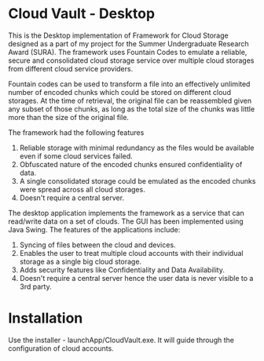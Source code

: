 # Cloud Vault - Desktop
This is the Desktop implementation of Framework for Cloud Storage designed as a part of my project for the Summer Undergraduate Research Award (SURA). The framework uses Fountain Codes to emulate a reliable, secure and consolidated cloud storage service over multiple cloud storages from different cloud service providers. 

Fountain codes can be used to transform a file into an effectively unlimited number of encoded chunks which could be stored on different cloud storages. At the time of retrieval, the original file can be reassembled given any subset of those chunks, as long as the total size of the chunks was little more than the size of the original file.

The framework had the following features
1. Reliable storage with minimal redundancy as the files would be available even if some cloud services failed.
2. Obfuscated nature of the encoded chunks ensured confidentiality of data.
3. A single consolidated storage could be emulated as the encoded chunks were spread across all cloud storages. 
4. Doesn't require a central server.

The desktop application implements the framework as a service that can read/write data on a set of clouds. The GUI has been implemented using Java Swing. The features of the applications include:
1. Syncing of files between the cloud and devices.
2. Enables the user to treat multiple cloud accounts with their individual storage as a single big cloud storage.
3. Adds security features like Confidentiality and Data Availability.
4. Doesn't require a central server hence the user data is never visible to a 3rd party.

# Installation
Use the installer - launchApp/CloudVault.exe. It will guide through the configuration of cloud accounts.
